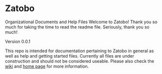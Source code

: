 # Zatobo
Organizational Documents and Help Files
Welcome to Zatobo!  Thank you so much for taking the time to read the readme file.  Seriously, thank you so much!

Version 0.0.1

This repo is intended for documentation pertaining to Zatobo in general as well as help and getting started files.
Currently all files are under construction and should not be considered useable.
Please also check the [wiki](github.com/zatobo/1st_Read_Me/wiki) and [home page](zatobo.wordpress.com) for more information.
